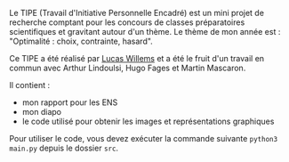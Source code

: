 Le TIPE (Travail d'Initiative Personnelle Encadré) est un mini projet de recherche comptant pour les concours de classes préparatoires scientifiques et gravitant autour d'un thème. Le thème de mon année est : "Optimalité : choix, contrainte, hasard".

Ce TIPE a été réalisé par [Lucas Willems](http://www.lucaswillems.com) et a été le fruit d'un travail en commun avec Arthur Lindoulsi, Hugo Fages et Martin Mascaron.

Il contient :
- mon rapport pour les ENS
- mon diapo
- le code utilisé pour obtenir les images et représentations graphiques

Pour utiliser le code, vous devez exécuter la commande suivante `python3 main.py` depuis le dossier `src`.